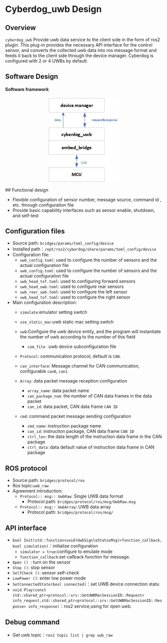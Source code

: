 # Cyberdog_uwb Design

##  Overview

``cyberdog_uwb`` Provide uwb data service to the client side in the form of ros2 plugin. This plug-in provides the necessary API interface for the control sensor, and converts the collected uwb data into ros message format and feeds it back to the client side through the device manager. Cyberdog is configured with 2 or 4 UWBs by default.

## Software Design

#### Software framework

<center>

 ![avatar](./image/cyberdog_uwb/cyberdog_uwb.png)

</center>
<!-- 
#### Data stream on

<center>

 ![avatar](./image/cyberdog_uwb/cyberdog_uwb_open_flow.png)

</center>

#### Data stream closed

<center>

 ![avatar](./image/cyberdog_uwb/cyberdog_uwb_close_flow.png)

</center>
-->
## Functional design

- Flexible configuration of sensor number, message source, command id , etc. through configuration file
- Provide basic capability interfaces such as sensor enable, shutdown, and self-test

## Configuration files

- Source path: ``bridges/params/toml_config/device``
- Installed path：``/opt/ros2/cyberdog/share/params/toml_config/device``
- Configuration file:
  - ``uwb_config.toml``: used to configure the number of sensors and the actual configuration file
  - ``uwb_config.toml``: used to configure the number of sensors and the actual configuration file
  - ``uwb_head_tof.toml``: used to configuring forward sensors
  - ``uwb_head_uwb.toml``: used to configure rear sensors
  - ``uwb_rear_uwb.toml``: used to configure the left sensor
  - ``uwb_head_tof.toml``: used to configure the right sensor
- Main configuration description:
  - ``simulate``:emulator setting switch
  - ``use_static_mac``:uwb static mac setting switch
  - ``uwb``:Configure the uwb device entity, and the program will instantiate the number of uwb according to the number of this field
    - ``com_file ``:uwb device subconfiguration file
  - ``Protocol``: communication protocol, default is ``CAN``.
  - ``can_interface``: Message channel for CAN communication, configurable     ``can0``, ``can1``
  - ``Array``: data packet message reception configuration
    - ``array_name``: data packet name
    - ``can_package_num``: the number of CAN data frames in the data packet
    - ``can_id``: data packet, CAN data frame ``CAN ID``

  - ``cmd``: command packet message sending configuration
    - ``cmd_name``: instruction package name
    - ``can_id``: instruction package, CAN data frame ``CAN ID``
    - ``ctrl_len``: the data length of the instruction data frame in the CAN package
    - ``ctrl_data``: data default value of instruction data frame in CAN package
## ROS protocol
- Source path: ``bridges/protocol/ros``
- Ros topic:``uwb_raw``
- Agreement introduction:
  - ``Protocol:: msg:: UwbRaw``: Single UWB data format
    - Protocol path: ``bridges/protocol/ros/msg/UwbRaw.msg``
  - ``Protocol:: msg:: UwbArray``: UWB data array
    - Protocol path: ``bridges/protocol/ros/msg/``
##  API interface
- ``bool Init(std::function<void(UwbSignleStatusMsg)>function_callback, bool simulation)``：initialize configuration
  - ``simulator = true``:configure to emulate mode
  - ``function_callback``:set callback function for message.
- ``Open () ``: turn on the sensor
- ``Stop ()``: stop sensor
- ``SelfCheck ()``: sensor self-check
- ``LowPower ()``: enter low power mode
- ``SetConnectedState(bool connected)``：set UWB device connection statu
- ``void Play(const std::shared_ptr<protocol::srv::GetUWBMacSessionID::Request> info_request,std::shared_ptr<protocol::srv::GetUWBMacSessionID::Response> info_response)``：ros2 service,using for open uwb.
## Debug command
  - Get uwb topic：``ros2 topic list | grep uwb_raw``